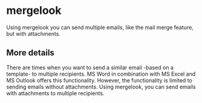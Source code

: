 # mergelook

Using mergelook you can send multiple emails, like the mail merge feature, but with attachments.

## More details

There are times when you want to send a similar email -based on a template- to multiple recipients.
MS Word in combination with MS Excel and MS Outlook offers this functionality.
However, the functionality is limited to sending emails without attachments.
Using mergelook, you can send emails with attachments to multiple recipients.



